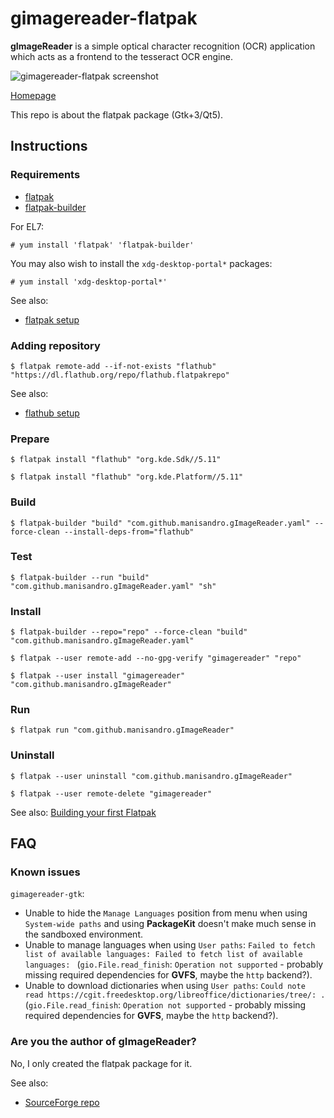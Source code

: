# gimagereader-flatpak

**gImageReader** is a simple optical character recognition (OCR) application which acts as a frontend to the tesseract OCR engine.

![gimagereader-flatpak screenshot](gimagereader-flatpak.png)

[Homepage](https://github.com/manisandro/gImageReader)

This repo is about the flatpak package (Gtk+3/Qt5).

## Instructions

### Requirements

* [flatpak](https://github.com/flatpak/flatpak)
* [flatpak-builder](https://github.com/flatpak/flatpak-builder)

For EL7:

```
# yum install 'flatpak' 'flatpak-builder'
```

You may also wish to install the `xdg-desktop-portal*` packages:

```
# yum install 'xdg-desktop-portal*'
```

See also:

* [flatpak setup](https://flatpak.org/setup)

### Adding repository

```
$ flatpak remote-add --if-not-exists "flathub" "https://dl.flathub.org/repo/flathub.flatpakrepo"
```

See also:

* [flathub setup](http://docs.flatpak.org/en/latest/using-flatpak.html#add-a-remote)

### Prepare

```
$ flatpak install "flathub" "org.kde.Sdk//5.11"
```

```
$ flatpak install "flathub" "org.kde.Platform//5.11"
```

### Build

```
$ flatpak-builder "build" "com.github.manisandro.gImageReader.yaml" --force-clean --install-deps-from="flathub"
```

### Test

```
$ flatpak-builder --run "build" "com.github.manisandro.gImageReader.yaml" "sh"
```

### Install

```
$ flatpak-builder --repo="repo" --force-clean "build" "com.github.manisandro.gImageReader.yaml"
```

```
$ flatpak --user remote-add --no-gpg-verify "gimagereader" "repo"
```

```
$ flatpak --user install "gimagereader" "com.github.manisandro.gImageReader"
```

### Run

```
$ flatpak run "com.github.manisandro.gImageReader"
```

### Uninstall

```
$ flatpak --user uninstall "com.github.manisandro.gImageReader"
```

```
$ flatpak --user remote-delete "gimagereader"
```

See also: [Building your first Flatpak](http://docs.flatpak.org/en/latest/first-build.html)

## FAQ

### Known issues

`gimagereader-gtk`:
 * Unable to hide the `Manage Languages` position from menu when using `System-wide paths` and using **PackageKit** doesn't make much sense in the sandboxed environment.
 * Unable to manage languages when using `User paths`: `Failed to fetch list of available languages: Failed to fetch list of available languages: ` (`gio.File.read_finish`: `Operation not supported` - probably missing required dependencies for **GVFS**, maybe the `http` backend?).
 * Unable to download dictionaries when using `User paths`: `Could note read https://cgit.freedesktop.org/libreoffice/dictionaries/tree/: .` (`gio.File.read_finish`: `Operation not supported` - probably missing required dependencies for **GVFS**, maybe the `http` backend?).

### Are you the author of gImageReader?

No, I only created the flatpak package for it.

See also:

* [SourceForge repo](https://github.com/manisandro/gImageReader)

